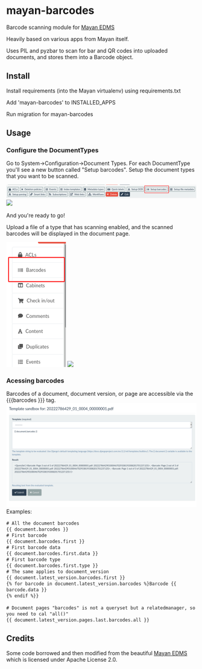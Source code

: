 # mayan-barcodes
Barcode scanning module for [Mayan EDMS](https://www.mayan-edms.com)

Heavily based on various apps from Mayan itself.

Uses PIL and pyzbar to scan for bar and QR codes into uploaded documents, and stores them into a Barcode object.

## Install

Install requirements (into the Mayan virtualenv) using requirements.txt

Add 'mayan-barcodes' to INSTALLED_APPS

Run migration for mayan-barcodes

## Usage

### Configure the DocumentTypes
Go to System->Configuration->Document Types. For each DocumentType you'll see a new button called "Setup barcodes".
Setup the document types that you want to be scanned.

<img src="/docs/setup_document_type1.png" />
<img src="/docs/setup_document_type2.png" />

And you're ready to go!

Upload a file of a type that has scanning enabled, and the scanned barcodes will be displayed in the document page.

<img src="/docs/document_barcodes1.png" />
<img src="/docs/document_barcodes2.png" />

### Acessing barcodes
Barcodes of a document, document version, or page are accessible via the {{{barcodes }}} tag.
<img src="/docs/sandbox.png" />
Examples:
```
# All the document barcodes
{{ document.barcodes }}
# First barcode
{{ document.barcodes.first }}
# First barcode data
{{ document.barcodes.first.data }}
# First barcode type
{{ document.barcodes.first.type }}
# The same applies to document_version
{{ document.latest_version.barcodes.first }}
{% for barcode in document.latest_version.barcodes %}Barcode {{ barcode.data }}
{% endif %}}

# Document pages "barcodes" is not a queryset but a relatedmanager, so you need to cal "all()"
{{ document.latest_version.pages.last.barcodes.all }}
```

## Credits
Some code borrowed and then modified from the beautiful [Mayan EDMS](https://www.mayan-edms.com) which is licensed under Apache License 2.0. 


